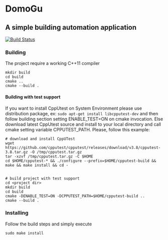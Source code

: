 # DomoGu

## A simple building automation application
[![Build Status](https://travis-ci.com/giursino/DomoGu.svg?branch=master)](https://travis-ci.org/giursino/DomoGu)

### Building
The project require a working C++11 compiler
```Shell
mkdir build
cd build 
cmake ..
cmake --build .
```

#### Building with test support
If you want to install CppUtest on System Environment please use distribution package, ex: `sudo apt-get install libcpputest-dev` and then follow building section setting ENABLE_TEST=ON on cmake invocation.
Else download latest CppUtest source and install to your local directory and call cmake setting variable CPPUTEST_PATH. Please, follow this example:
```Shell
# download and install CppUTest
wget https://github.com/cpputest/cpputest/releases/download/v3.8/cpputest-3.8.tar.gz -O /tmp/cpputest.tar.gz
tar -xzvf /tmp/cpputest.tar.gz -C $HOME
cd $HOME/cpputest-* && ./configure --prefix=$HOME/cpputest-build && make && make install && cd -


# build project with test support
cd <project dir>
mkdir build
cd build 
cmake -DENABLE_TEST=ON -DCPPUTEST_PATH=$HOME/cpputest-build ..
cmake --build .
```



### Installing
Follow the build steps and simply execute
```Shell
sudo make install
```
